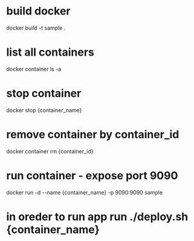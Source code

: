 # build docker
docker build -t sample .

# list all containers
docker container ls -a

# stop container
docker stop {container_name}

# remove container by container_id
docker container rm {container_id}

# run container - expose port 9090
docker run -d --name {container_name} -p 9090:9090 sample

# in oreder to run app run ./deploy.sh {container_name}

